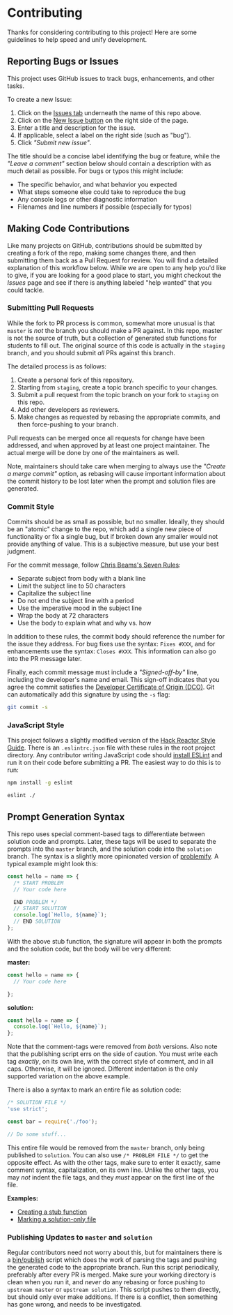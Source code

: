 # Contributing

Thanks for considering contributing to this project! Here are some guidelines
to help speed and unify development.

## Reporting Bugs or Issues

This project uses GitHub issues to track bugs, enhancements, and other tasks.

To create a new Issue:

1. Click on the
[Issues tab](https://github.com/hyperledger/education-cryptobunnies/issues)
underneath the name of this repo above.
2. Click on the
[New Issue button](https://github.com/hyperledger/education-cryptobunnies/issues/new)
on the right side of the page.
3. Enter a title and description for the issue.
4. If applicable, select a label on the right side (such as "bug").
5. Click _"Submit new issue"_.

The title should be a concise label identifying the bug or feature, while the
_"Leave a comment"_ section below should contain a description with as much
detail as possible. For bugs or typos this might include:

- The specific behavior, and what behavior you expected
- What steps someone else could take to reproduce the bug
- Any console logs or other diagnostic information
- Filenames and line numbers if possible (especially for typos)

## Making Code Contributions

Like many projects on GitHub, contributions should be submitted by creating a
fork of the repo, making some changes there, and then submitting them back as a
Pull Request for review. You will find a detailed explanation of this workflow
below. While we are open to any help you'd like to give, if you are looking for
a good place to start, you might checkout the _Issues_ page and see if there is
anything labeled "help wanted" that you could tackle.

### Submitting Pull Requests

While the fork to PR process is common, somewhat more unusual is that `master`
is _not_ the branch you should make a PR against. In this repo, master is not
the source of truth, but a collection of generated stub functions for students
to fill out. The original source of this code is actually in the `staging`
branch, and you should submit _all_ PRs against this branch.

The detailed process is as follows:

1. Create a personal fork of this repository.
2. Starting from `staging`, create a topic branch specific to your changes.
3. Submit a pull request from the topic branch on your fork to `staging` on
   this repo.
4. Add other developers as reviewers.
5. Make changes as requested by rebasing the appropriate commits, and then
   force-pushing to your branch.

Pull requests can be merged once all requests for change have been addressed,
and when approved by at least one project maintainer. The actual merge will be
done by one of the maintainers as well.

Note, maintainers should take care when merging to always use the
_"Create a merge commit"_ option, as rebasing will cause important information
about the commit history to be lost later when the prompt and solution files
are generated.

### Commit Style

Commits should be as small as possible, but no smaller. Ideally, they should be
an "atomic" change to the repo, which add a single new piece of functionality
or fix a single bug, but if broken down any smaller would not provide anything
of value. This is a subjective measure, but use your best judgment.

For the commit message, follow
[Chris Beams's Seven Rules](https://chris.beams.io/posts/git-commit/#seven-rules):

- Separate subject from body with a blank line
- Limit the subject line to 50 characters
- Capitalize the subject line
- Do not end the subject line with a period
- Use the imperative mood in the subject line
- Wrap the body at 72 characters
- Use the body to explain what and why vs. how

In addition to these rules, the commit body should reference the number for the
issue they address. For bug fixes use the syntax: `Fixes #XXX`, and for
enhancements use the syntax: `Closes #XXX`. This information can also go into
the PR message later.

Finally, each commit message must include a _"Signed-off-by"_ line, including
the developer's name and email. This sign-off indicates that you agree the
commit satisfies the
[Developer Certificate of Origin (DCO)](http://developercertificate.org/).
Git can automatically add this signature by using the `-s` flag:

```bash
git commit -s
```

### JavaScript Style

This project follows a slightly modified version of the
[Hack Reactor Style Guide](https://github.com/hackreactor-labs/eslint-config-hackreactor).
There is an `.eslintrc.json` file with these rules in the root project
directory. Any contributor writing JavaScript code should
[install ESLint](https://eslint.org/docs/user-guide/getting-started) and run it
on their code before submitting a PR. The easiest way to do this is to run:

```bash
npm install -g eslint
```

```bash
eslint ./
```

## Prompt Generation Syntax

This repo uses special comment-based tags to differentiate between solution
code and prompts. Later, these tags will be used to separate the prompts into
the `master` branch, and the solution code into the `solution` branch. The
syntax is a slightly more opinionated version of
[problemify](https://github.com/bcmarinacci/problemify). A typical example
might look this:

```javascript
const hello = name => {
  /* START PROBLEM
  // Your code here

  END PROBLEM */
  // START SOLUTION
  console.log(`Hello, ${name}`);
  // END SOLUTION
};
```

With the above stub function, the signature will appear in both the prompts and
the solution code, but the body will be very different:

**master:**
```javascript
const hello = name => {
  // Your code here

};
```

**solution:**
```javascript
const hello = name => {
  console.log(`Hello, ${name}`);
};
```

Note that the comment-tags were removed from _both_ versions. Also note that
the publishing script errs on the side of caution. You must write each tag
_exactly_, on its own line, with the correct style of comment, and in all caps.
Otherwise, it will be ignored. Different indentation is the only supported
variation on the above example.

There is also a syntax to mark an entire file as solution code:
```javascript
/* SOLUTION FILE */
'use strict';

const bar = require('./foo');

// Do some stuff...
```

This entire file would be removed from the `master` branch, only being
published to `solution`. You can also use `/* PROBLEM FILE */` to get the
opposite effect. As with the other tags, make sure to enter it exactly, same
comment syntax, capitalization, on its own line. Unlike the other tags, you may
_not_ indent the file tags, and they _must_ appear on the first line of the
file.

**Examples:**
- [Creating a stub function](https://github.com/hyperledger/education-cryptomoji/blob/master/code/part-two/processor/services/encoding.js#L43)
- [Marking a solution-only file](https://github.com/hyperledger/education-cryptomoji/blob/master/code/part-two/processor/actions/create_collection.js#L1)

### Publishing Updates to `master` and `solution`

Regular contributors need not worry about this, but for maintainers there is a
[bin/publish](bin/publish) script which does the work of parsing the tags and
pushing the generated code to the appropriate branch. Run this script
periodically, preferably after every PR is merged. Make sure your working
directory is clean when you run it, and _never_ do any rebasing or force
pushing to `upstream master` or `upstream solution`. This script pushes to them
directly, but should only ever make additions. If there is a conflict, then
something has gone wrong, and needs to be investigated.
